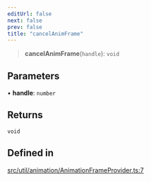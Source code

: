 ```yaml
---
editUrl: false
next: false
prev: false
title: "cancelAnimFrame"
---
```


> **cancelAnimFrame**(`handle`): `void`

## Parameters

• **handle**: `number`

## Returns

`void`

## Defined in

[src/util/animation/AnimationFrameProvider.ts:7](https://github.com/fabricjs/fabric.js/blob/a0b4adf41e0a1fd81824114cedd4c32bfb8cac25/src/util/animation/AnimationFrameProvider.ts#L7)
